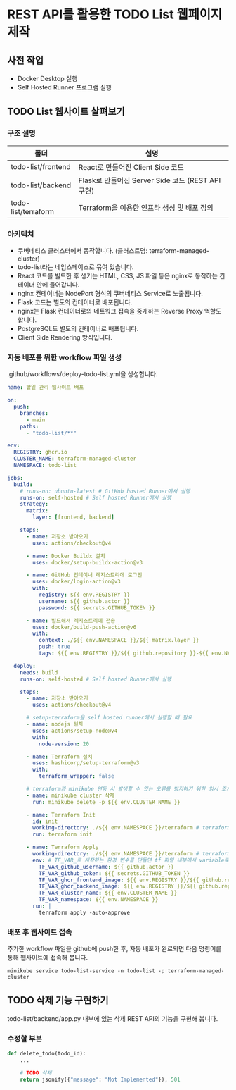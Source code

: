 # REST API를 활용한 TODO List 웹페이지 제작


## 사전 작업

- Docker Desktop 실행
- Self Hosted Runner 프로그램 실행


## TODO List 웹사이트 살펴보기

### 구조 설명
| 폴더 | 설명 |
| -- | -- |
| todo-list/frontend | React로 만들어진 Client Side 코드 |
| todo-list/backend | Flask로 만들어진 Server Side 코드 (REST API 구현) |
| todo-list/terraform | Terraform을 이용한 인프라 생성 및 배포 정의 |

### 아키텍쳐
- 쿠버네티스 클러스터에서 동작합니다. (클러스트명: terraform-managed-cluster)
- todo-list라는 네임스페이스로 묶여 있습니다.
- React 코드를 빌드한 후 생기는 HTML, CSS, JS 파일 등은 nginx로 동작하는 컨테이너 안에 들어갑니다.
- nginx 컨테이너는 NodePort 형식의 쿠버네티스 Service로 노출됩니다.
- Flask 코드는 별도의 컨테이너로 배포됩니다.
- nginx는 Flask 컨테이너로의 네트워크 접속을 중개하는 Reverse Proxy 역할도 합니다.
- PostgreSQL도 별도의 컨테이너로 배포됩니다.
- Client Side Rendering 방식입니다.

### 자동 배포를 위한 workflow 파일 생성
.github/workflows/deploy-todo-list.yml을 생성합니다.
```yml
name: 할일 관리 웹사이트 배포

on:
  push:
    branches:
      - main
    paths:
      - "todo-list/**"

env:
  REGISTRY: ghcr.io
  CLUSTER_NAME: terraform-managed-cluster
  NAMESPACE: todo-list

jobs:
  build:
    # runs-on: ubuntu-latest # GitHub hosted Runner에서 실행
    runs-on: self-hosted # Self hosted Runner에서 실행
    strategy:
      matrix:
        layer: [frontend, backend]

    steps:
      - name: 저장소 받아오기
        uses: actions/checkout@v4

      - name: Docker Buildx 설치
        uses: docker/setup-buildx-action@v3

      - name: GitHub 컨테이너 레지스트리에 로그인
        uses: docker/login-action@v3
        with:
          registry: ${{ env.REGISTRY }}
          username: ${{ github.actor }}
          password: ${{ secrets.GITHUB_TOKEN }}

      - name: 빌드해서 레지스트리에 전송
        uses: docker/build-push-action@v6
        with:
          context: ./${{ env.NAMESPACE }}/${{ matrix.layer }}
          push: true
          tags: ${{ env.REGISTRY }}/${{ github.repository }}-${{ env.NAMESPACE }}-${{ matrix.layer }}:latest

  deploy:
    needs: build
    runs-on: self-hosted # Self hosted Runner에서 실행

    steps:
      - name: 저장소 받아오기
        uses: actions/checkout@v4

      # setup-terraform을 self hosted runner에서 실행할 때 필요
      - name: nodejs 설치
        uses: actions/setup-node@v4
        with:
          node-version: 20

      - name: Terraform 설치
        uses: hashicorp/setup-terraform@v3
        with:
          terraform_wrapper: false

      # terraform과 minikube 연동 시 발생할 수 있는 오류를 방지하기 위한 임시 조치
      - name: minikube cluster 삭제
        run: minikube delete -p ${{ env.CLUSTER_NAME }}

      - name: Terraform Init
        id: init
        working-directory: ./${{ env.NAMESPACE }}/terraform # terraform 폴더 아래 tf 읽어드리기 위해 경로 지정
        run: terraform init

      - name: Terraform Apply
        working-directory: ./${{ env.NAMESPACE }}/terraform # terraform 폴더 아래 tf 읽어드리기 위해 경로 지정
        env: # TF_VAR_로 시작하는 환경 변수를 만들면 tf 파일 내부에서 variable로 값을 이용할 수 있음
          TF_VAR_github_username: ${{ github.actor }}
          TF_VAR_github_token: ${{ secrets.GITHUB_TOKEN }}
          TF_VAR_ghcr_frontend_image: ${{ env.REGISTRY }}/${{ github.repository }}-${{ env.NAMESPACE }}-frontend:latest
          TF_VAR_ghcr_backend_image: ${{ env.REGISTRY }}/${{ github.repository }}-${{ env.NAMESPACE }}-backend:latest
          TF_VAR_cluster_name: ${{ env.CLUSTER_NAME }}
          TF_VAR_namespace: ${{ env.NAMESPACE }}
        run: |
          terraform apply -auto-approve
```

### 배포 후 웹사이트 접속
추가한 workflow 파일을 github에 push한 후, 자동 배포가 완료되면 다음 명령어를 통해 웹사이트에 접속해 봅니다.
```console
minikube service todo-list-service -n todo-list -p terraform-managed-cluster
```


## TODO 삭제 기능 구현하기

todo-list/backend/app.py 내부에 있는
삭제 REST API의 기능을 구현해 봅니다.

### 수정할 부분
```python
def delete_todo(todo_id):
    ...

    # TODO 삭제
    return jsonify({"message": "Not Implemented"}), 501
```
